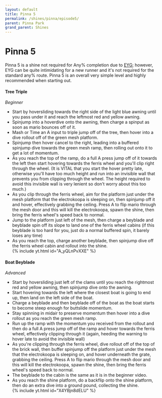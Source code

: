 ```yaml
---
layout: default 
title: Pinna 5
permalink: /shines/pinna/episode5/
parent: Pinna Park
grand_parent: Shines
---
```

# Pinna 5
Pinna 5 is a shine not required for Any% completion due to [EYG](/sms-guide/techniques/movement/eyg/); however, EYG can be quite intimidating for a new runner and it's not required for the standard any% route. Pinna 5 is an overall very simple level and highly recommended when starting out.

#### Tree Triple
*Beginner*  
- Start by hoversliding towards the right side of the light blue awning until you pass under it and reach the leftmost red and yellow awning.
- Spinjump into a hoverdive onto the awning, then charge a spinput as soon as mario bounces off of it.
- Mash or Time an A input to triple jump off of the tree, then hover into a dive rollout off of the green mesh platform.
- Spinjump then hover cancel to the right, leading into a buffered spinjump dive towards the green mesh ramp, then rolling out onto it to get a lot of momentum.
- As you reach the top of the ramp, do a full A press jump off of it towards the left then start hovering towards the ferris wheel and you'll clip right through the wheel. (It is VITAL that you start the hover pretty late, otherwise you'll have too much height and run into an invisible wall that prevents you from clipping through the wheel. The height required to avoid this invisible wall is very lenient so don't worry about this too much.)
- As you clip through the ferris wheel, aim for the platform just under the mesh platform that the electrokoopa is sleeping on, then spinjump off it and hover, effectively grabbing the ceiling. Press A to flip mario through the mesh door and this will kill the electrokoopa, spawn the shine, then bring the ferris wheel's speed back to normal.
- Jump to the platform just left of the mesh, then charge a beyblade and beyblade spin off its slope to land one of the ferris wheel cabins (if this beyblade is too hard for you, just do a normal buffered spin, it barely loses any time)
- As you reach the top, charge another beyblade, then spinjump dive off the ferris wheel cabin and rollout into the shine.  
{% include yt.html id="A_yQLnPvXXE" %}  


#### Boat Beyblade
*Advanced*  
- Start by hoversliding just left of the clams until you reach the rightmost red and yellow awning, then spinjump dive onto the awning.
- Start hovering towards the left where the closest boat is going to end up, then land on the left side of the boat.
- Charge a beyblade and then beyblade off of the boat as the boat starts to become steep enough for buttslide momentum.
- Stay spinning in midair to preserve momentum then hover into a dive rollout as you reach the green mesh ramp.
- Run up the ramp with the momentum you received from the rollout and then do a full A press jump off of the ramp and hover towards the ferris wheel, effectively clipping through it (again, heeding the warning to hover late to avoid the invisible wall)
- As you're clipping through the ferris wheel, dive rollout off of the top of the brick wall, then buffer spinjump off the platform just under the mesh that the electrokoopa is sleeping on, and hover underneath the grate, grabbing the ceiling. Press A to flip mario through the mesh door and this will kill the electrokoopa, spawn the shine, then bring the ferris wheel's speed back to normal.
- The beyblade to the cabin is the same as it is in the beginner video.
- As you reach the shine platform, do a backflip onto the shine platform, then do an extra dive into a ground pound, collecting the shine.  
{% include yt.html id="X4YBjn8dELU" %}  
